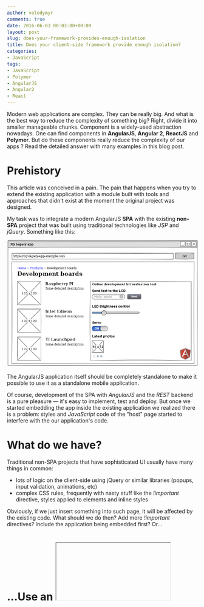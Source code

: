 ```yaml
---
author: volodymyr
comments: true
date: 2016-06-03 00:03:00+00:00
layout: post
slug: does-your-framework-provides-enough-isolation
title: Does your client-side framework provide enough isolation?
categories:
- JavaScript
tags:
- JavaScript
- Polymer
- AngularJS
- Angular2
- React
---
```


Modern web applications are complex. They can be really big. And what is the best
way to reduce the complexity of something big? Right, divide it into smaller
manageable chunks. Component is a widely-used abstraction nowadays. One can find
components in **AngularJS**, **Angular 2**, **ReactJS** and **Polymer**. But do these
components really reduce the complexity of our apps ? Read the detailed answer
with many examples in this blog post.
<!-- more -->

# Prehistory
This article was conceived in a pain. The pain that happens when you try to
extend the existing application with a module built with tools and approaches
that didn't exist at the moment the original project was designed.

My task was to integrate a modern AngularJS **SPA** with the existing
**non-SPA** project that was built using traditional technologies like *JSP* and *jQuery*.
Something like this:

![](/images/posts/EmbedAngular.png)

The AngularJS application itself should be completely standalone to make it possible to
use it as a standalone mobile application.

Of course, development of the SPA with *AngularJS* and the *REST* backend is a pure
pleasure &mdash; it's easy to implement, test and deploy. But once we started
embedding the app inside the existing application we realized there is a problem:
styles and *JavaScript* code of the "host" page started to interfere with the our
application's code.

# What do we have?
Traditional non-SPA projects that have sophisticated UI usually have many things
in common:

* lots of logic on the client-side using jQuery or similar libraries (popups,
  input validation, animations, etc)
* complex CSS rules, frequently with nasty stuff like the *!important* directive,
  styles applied to elements and inline styles

Obviously, if we just insert something into such page, it will be affected by the
existing code. What should we do then? Add more *!important* directives? Include
the application being embedded first? Or...

# ...Use an <iframe>
I'm almost sure by the moment you saw the word **iframe**, you thought how miserable I am.
No worries, sometimes we need to deal with compromises. While it's not considered as a best-practice, at the moment it's the only way to resolve the problem described in a way it works
on all popular browsers without polyfills.

The *iframe* approach will give us the following:

* completely isolated parent and embedded applications. Styles and JavaScript
  code from the parent don't affect the embedded app and vice versa
* small efforts to implement
* warm feeling of early 2000-s :)

On the other hand we will need to deal with the following:

* no location history due to the fact parent URL won't be modified during the
  routing inside the   iframe. This issue can be resolved by sending message from parent app to an embedded app and vice-versa.
* to make the embedded app responsive we also need to notify it about the viewport changes
* issues with CORS, cookies if the embedded application needs to make calls to some service located on the domain of the host app.

While we had to use this approach because of time constraints, I decided to investigate another options.

# Components make our code more maintainable
OK, let's go back to components again. In theory, we can treat our old application
and the new one as two components of the same solution. And since components are meant to
be isolated pluggable entities, we could use them to isolate conflicting JavaScript code,
styles and so on by using them.

Let's see what AngularJS, Angular 2, Polymer and React.js can offer us in terms of components:

<table class="table table-bordered">
  <tr>
    <th>Framework name</th>
    <th>Component abstraction name</th>
  </tr>
  <tr>
    <td>AngularJS</td>
    <td>Directive, Component</td>
  </tr>
  <tr>
    <td>Angular 2</td>
    <td>Component</td>
  </tr>
  <tr>
    <td>Polymer</td>
    <td>Element</td>
  </tr>
  <tr>
    <td>React.JS</td>
    <td>Component</td>
  </tr>
</table>

Well, not much originality there, except for the Polymer.

For testing purposes I created a mock of the product page that looks like this:

![](/images/posts/OnlineShop.png)

## Using AngularJS directives to reuse pieces of the application
Here is an example of AngularJS directive:

```javascript
angular.module('agilevision.directives')
.directive('remoteBoardControls', function() {
  return {
    restrict: 'E',
    scope: {
      deviceInformation: '=deviceInformation'
    },
    templateUrl: 'scripts/directives/remote-board-controls.html'
  };
});
```

And the template:

```html
<div class="well">
  <form class="form">
    <div class="form-group">
      <label for="lcdText">LCD Text</label>
      <input type="text" name="lcdText" id="lcdText" class="form-control">
      <br>
      <button type="button" class="btn btn-primary">Send</button>
    </div>
    <div class="form-group">
      <label for="ledBrightness">LED Brightness control</label>
      <input type="number" name="ledBrightness" id="ledBrightness" class="form-control" value="10">
    </div>
    <div class="form-group">
      <input type="checkbox" name="servo" id="servo">&nbsp;
      <label for="servo">Servo enabled?</label>
    </div>
  </form>
</div>
```

After adding the directive to the original page everything looks fine:
![](/images/posts/OnlineShopAngularDirectiveNoStyle.png)

Now we got a nice feature that allows us to test the development board right
before buying it. Cool, huh? But there is something that should make us worry
about our app. As you may noticed, the embedded form is styled with the
Bootstrap theme, while we haven't included any CSS to our directive.
What will happen if we add some style, let's say a yellow background to the
directive:

```html
<style type="text/css">
body {
  background-color: yellow; /* Is it a body of the directive? */
}
</style>
<div class="well">
<form class="form">
  <div class="form-group">
    <label for="lcdText">LCD Text</label>
    <input type="text" name="lcdText" id="lcdText" class="form-control">
    <br>
    <button type="button" class="btn btn-primary">Send</button>
  </div>
  <div class="form-group">
    <label for="ledBrightness">LED Brightness control</label>
    <input type="number" name="ledBrightness" id="ledBrightness" class="form-control" value="10">
  </div>
  <div class="form-group">
    <input type="checkbox" name="servo" id="servo">&nbsp;
    <label for="servo">Servo enabled?</label>
  </div>
</form>
</div>
```

 Will the whole page  become yellow? Ideally, only the directive background should be yellow, meaning that it's contents are completely isolated from the parent page context and vice versa.
 The answer is right below:

 ![](/images/posts/OnlineShopAngularDirectiveYellow.png)

 So looks like our directive is sharing context with the parent page.
 Meaning if someone decides to add a style or a JavaScript code to the parent
 page it will affect our directive. The same will apply to the code and styles
 added inside the directive. Does not looks like a real encapsulation!

 Furthermore, directives are reusable pieces of AngularJS code. They can be
 distributed separately to be used by different projects. Avoiding styling
 in directives can be a good idea, but what about the JavaScript code?
 We need to be **extra** sure we are not affecting the parent page in our
 directives. But what if the parent page has some conflicting code? The directive
 user may spend hours trying to find the issue.

 **When creating a directive we should be sure that**:

 * it's code doesn't affect another parts of the application
 * CSS styles don't affect the parent view/component/page
 * **ID**s and **classes** are not clashing with other parts of the application

## Using AngularJS components to reuse pieces of the application

Let's take a look on the AngularJS component code:

```javascript

angular.module('ngAppDemo', [])
.component('remoteBoardControls', {
    bindings: {
      deviceInformation: '='
    },
    templateUrl: 'remote-board-controls.html'
  }).controller('ngAppDemoController', function($scope) {
});

```

Basically, to convert our directive to a component, we just need to replace
the **directive** call with the **component** call. It's pretty easy. But it
also has the same effect:
![](/images/posts/OnlineShopAngularDirectiveYellow.png)

So the same set of rules and limitations apply to components, that may be reused
by different applications.

# Angular 2 Components
OK, it seems that AngularJS is not well suitable for creating standalone components,
but what about the Angular 2? Let's do some TypeScript coding here to see how good is it.
I created a sample Angular 2 app component that contains our form:


```javascript
import { Component } from '@angular/core';

@Component({
  selector: 'remote-board-controls-app',
  templateUrl: 'app/app.html',
})
export class AppComponent { }
```

And the HTML template:

```html
<style type="text/css">
body {
  background-color: yellow;
}
</style>
<div class="well">
<form class="form">
  <div class="form-group">
    <label for="lcdText">LCD Text</label>
    <input type="text" name="lcdText" id="lcdText" class="form-control">
    <br>
    <button type="button" class="btn btn-primary">Send</button>
  </div>
  <div class="form-group">
    <label for="ledBrightness">LED Brightness control</label>
    <input type="number" name="ledBrightness" id="ledBrightness" class="form-control" value="10">
  </div>
  <div class="form-group">
    <input type="checkbox" name="servo" id="servo">&nbsp;
    <label for="servo">Servo enabled?</label>
  </div>
</form>
</div>
```

The result is pretty interesting:

![](/images/posts/OnlineShopAngular2ComponentNotYellow.png)

As you can see, styles from the component were not applied to the parent page,
**but** Bootstrap styles from the parent page were applied to the component!
While for this particular example it's completely OK, sometimes we may want
to avoid such behavior. Luckily, Angular 2 supports several approaches of
component isolation which are called "**view encapsulation strategies**".

## Angular 2 View Encapsulation Strategies
There are three view encapsulation strategies in Angular 2: *Emulated*, *Native* and
*None*. Here is a table with a brief description of each strategy:

<table class="table table-bordered">
  <tr>
    <th>View encapsulation</th>
    <th>Description</th>
    <th>Isolation of styles</th>
    <th>Isolation of the JavaScript code</th>
    <th>Isolation of DOM elements</th>
    <th>When to use?</th>
  </tr>
  <tr>
    <td>None</td>
    <td>Don't isolate anything</td>
    <td>No</td>
    <td>No</td>
    <td>No</td>
    <td>For maximum performance when there is no need to isolate components</td>
  </tr>
  <tr>
    <td>Emulated</td>
    <td>Isolate styles by rewriting them in a way they affect only the component that contains them</td>
    <td>Yes</td>
    <td>No</td>
    <td>No</td>
    <td>To minimize the influence of styles inside the component on the application that uses the component with a minimal performance loss</td>
  </tr>
  <tr>
    <td>Native</td>
    <td>Use the Shadow DOM to render templates</td>
    <td>Yes</td>
    <td>Yes</td>
    <td>Yes</td>
    <td>To implement fully isolated components that should look as a black box for applications that reference them and prevent conflicts of CSS, JavaScript and DOM elements in both directions</td>
  </tr>  
</table>

By default, Angular JS uses the **Emulated** view encapsulation to provide a basic
isolation and avoid major performance and compatibility issues.

# Isolation of ReactJS Components
Approach, used in the ReactJS, for implementation of components differs from other frameworks.
A special extension to the JavaScript language is used, called JSX to describe the template of the components
right inside their code:

```
var RemoteControlApp = React.createClass({
  render: function(){
    return <div>
      <div class="well">
        <form class="form" id="control-form">
          <div class="form-group">
            <label for="lcdText">LCD Text</label>
            <input type="text" name="lcdText" id="lcdText" class="form-control" />
            <br/>
            <button type="button" class="btn btn-primary">Send</button>
          </div>
          <div class="form-group">
            <label for="ledBrightness">LED Brightness control</label>
            <input type="number" name="ledBrightness" id="ledBrightness" class="form-control" value="10" />
          </div>
          <div class="form-group">
            <input type="checkbox" name="servo" id="servo" />&nbsp;
            <label for="servo">Servo enabled?</label>
          </div>
        </form>
      </div>
    </div>;
  }
});
```

And here is the result:

![](/images/posts/OnlineShopReactNotYellowNoStyles.png)

Now, what's interesting about this code, is the fact the component is being rendered inside a so-called
Virtual DOM. But there is one problem. While styles are completely isolated (and in fact styling ReactJS components is quite painful process),
HTML elements, generated by the Virtual DOM, **can have conflicting ID, classes, etc**.
So if some component has an element with the ID attribute specified, ReactJS will generate the same HTML markup if used twice on the same page. It makes very difficult to implement really reusable components using the ReactJS.
Also, there aren't any checks against this inside the ReactJS library and it can be tricky to debug such issues.

# Google Polymer Components
Finally, we got to the Google Polymer. Since it uses the Shadow DOM, we already know the result,right?
But let's check it, just in case!

So here is an example of our component, now with a Polymer-flavored:


```html
<link rel="import" href="https://polygit2.appspot.com/components/polymer/polymer.html">

<dom-module id="board-remote-controls">

  <template>
    <style type="text/css">
    body {
      background-color: yellow;
    }
    </style>
    <div class="well">
    <form class="form" id="control-board">
      <div class="form-group">
        <label for="lcdText">LCD Text</label>
        <input type="text" name="lcdText" id="lcdText" class="form-control">
        <br>
        <button type="button" class="btn btn-primary">Send</button>
      </div>
      <div class="form-group">
        <label for="ledBrightness">LED Brightness control</label>
        <input type="number" name="ledBrightness" id="ledBrightness" class="form-control" value="10">
      </div>
      <div class="form-group">
        <input type="checkbox" name="servo" id="servo">&nbsp;
        <label for="servo">Servo enabled?</label>
      </div>
    </form>
    </div>
  </template>

  <script>
    Polymer({
      is: "board-remote-controls"
    });
  </script>
</dom-module>
```

And the result:

![](/images/posts/OnlineShopPolymerNotYellowStyles.png)

Something really tricky is going on here. Why were the styles from the parent page
applied to our component? What if we try to insert the same element twice and it has the element with ID?
Right, there will be a conflict! Does it mean Polymer uses non-native Shadow DOM implementation?
Actually, yes and no. By default, similar to Angular 2, Polymer uses **Shady DOM** for rendering elements,
which is a light-version of the **Shadow DOM** and has limitations, similar to the Emulated view encapsulation of the Angular 2 framework.

To use the full power of the Shadow DOM, we need to configure the Polymer accordingly:

```html
<script>
  /* this script must run before Polymer is imported */
  window.Polymer = {
    dom: 'shadow'
  };
</script>
```

A brief summary of each DOM rendering mode as a table:

<table class="table table-bordered">
  <tr>
    <th>DOM Rendering Mode</th>
    <th>Description</th>
    <th>Isolation of styles</th>
    <th>Isolation of the JavaScript code</th>
    <th>Isolation of DOM elements</th>
    <th>When to use?</th>
  </tr>
  <tr>
    <td>Shady DOM</td>
    <td>Isolate styles by rewriting them in a way they affect only the component that contains them</td>
    <td>Yes</td>
    <td>No</td>
    <td>No</td>
    <td>To minimize the influence of styles inside the component on the application that uses the component with a minimal performance loss</td>
  </tr>
  <tr>
    <td>Shadow DOM</td>
    <td>Use the Shadow DOM to render templates</td>
    <td>Yes</td>
    <td>Yes</td>
    <td>Yes</td>
    <td>To implement fully isolated components that should look as a black box for applications that reference them and prevent conflicts of CSS, JavaScript and DOM elements in both directions</td>
  </tr>  
</table>

# Summary
Modern frameworks allow us to create sophisticated web applications using different
approaches. To reduce the complexity of code, most of the applications can be divided
into components. But we should take into account limitations and features of every framework/library,
since not all of them provide enough isolation of components to create a truly standalone
modules that can be inserted into any other application without causing side effects.

Google Polymer and Angular 2 are most promising, since both libraries utilize the power
of the Shadow DOM standard with a growing support among popular browsers.

# Links

* [Examples on GitHub](https://github.com/volodymyrrudyi/js-frameworks-isolation-examples)
* [ReactJS Docs](https://facebook.github.io/react/)
* [AngularJS Docs](https://docs.angularjs.org/api)
* [Angular 2 Docs](https://angular.io/docs/ts/latest/)
* [Polymer Docs](https://www.polymer-project.org/1.0/docs/devguide/feature-overview)
* [Shadow DOM Specification](https://www.w3.org/TR/shadow-dom/)
* [Webcomponents Site](http://webcomponents.org/)
